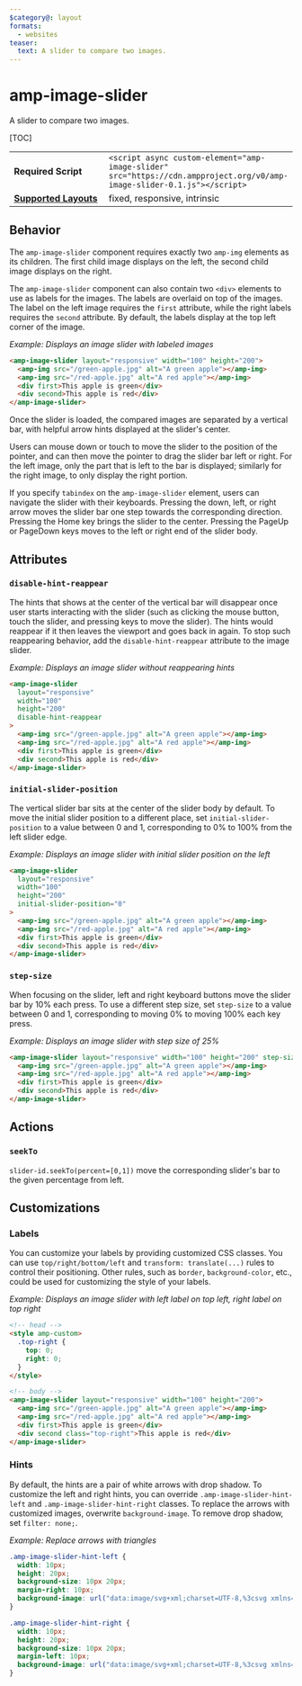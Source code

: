 ```yaml
---
$category@: layout
formats:
  - websites
teaser:
  text: A slider to compare two images.
---
```


<!--
Copyright 2018 The AMP HTML Authors. All Rights Reserved.

Licensed under the Apache License, Version 2.0 (the "License");
you may not use this file except in compliance with the License.
You may obtain a copy of the License at

      http://www.apache.org/licenses/LICENSE-2.0

Unless required by applicable law or agreed to in writing, software
distributed under the License is distributed on an "AS-IS" BASIS,
WITHOUT WARRANTIES OR CONDITIONS OF ANY KIND, either express or implied.
See the License for the specific language governing permissions and
limitations under the License.
-->

# amp-image-slider

A slider to compare two images.

[TOC]

<table>
  <tr>
    <td width="40%"><strong>Required Script</strong></td>
    <td><code>&lt;script async custom-element="amp-image-slider" src="https://cdn.ampproject.org/v0/amp-image-slider-0.1.js">&lt;/script></code></td>
  </tr>
  <tr>
    <td class="col-fourty"><strong><a href="https://amp.dev/documentation/guides-and-tutorials/develop/style_and_layout/control_layout">Supported Layouts</a></strong></td>
    <td>fixed, responsive, intrinsic</td>
  </tr>
</table>

## Behavior

The `amp-image-slider` component requires exactly two `amp-img` elements as its children. The first child image displays on the left, the second child image displays on the right.

The `amp-image-slider` component can also contain two `<div>` elements to use as labels for the images. The labels are overlaid on top of the images. The label on the left image requires the `first` attribute, while the right labels requires the `second` attribute. By default, the labels display at the top left corner of the image.

_Example: Displays an image slider with labeled images_

```html
<amp-image-slider layout="responsive" width="100" height="200">
  <amp-img src="/green-apple.jpg" alt="A green apple"></amp-img>
  <amp-img src="/red-apple.jpg" alt="A red apple"></amp-img>
  <div first>This apple is green</div>
  <div second>This apple is red</div>
</amp-image-slider>
```

Once the slider is loaded, the compared images are separated by a vertical bar, with helpful arrow hints displayed at the slider's center.

Users can mouse down or touch to move the slider to the position of the pointer, and can then move the pointer to drag the slider bar left or right. For the left image, only the part that is left to the bar is displayed; similarly for the right image, to only display the right portion.

If you specify `tabindex` on the `amp-image-slider` element, users can navigate the slider with their keyboards. Pressing the down, left, or right arrow moves the slider bar one step towards the corresponding direction. Pressing the Home key brings the slider to the center. Pressing the PageUp or PageDown keys moves to the left or right end of the slider body.

## Attributes

### `disable-hint-reappear`

The hints that shows at the center of the vertical bar will disappear once user starts interacting with the slider (such as clicking the mouse button, touch the slider, and pressing keys to move the slider). The hints would reappear if it then leaves the viewport and goes back in again. To stop such reappearing behavior, add the `disable-hint-reappear` attribute to the image slider.

_Example: Displays an image slider without reappearing hints_

```html
<amp-image-slider
  layout="responsive"
  width="100"
  height="200"
  disable-hint-reappear
>
  <amp-img src="/green-apple.jpg" alt="A green apple"></amp-img>
  <amp-img src="/red-apple.jpg" alt="A red apple"></amp-img>
  <div first>This apple is green</div>
  <div second>This apple is red</div>
</amp-image-slider>
```

### `initial-slider-position`

The vertical slider bar sits at the center of the slider body by default. To move the initial slider position to a different place, set `initial-slider-position` to a value between 0 and 1, corresponding to 0% to 100% from the left slider edge.

_Example: Displays an image slider with initial slider position on the left_

```html
<amp-image-slider
  layout="responsive"
  width="100"
  height="200"
  initial-slider-position="0"
>
  <amp-img src="/green-apple.jpg" alt="A green apple"></amp-img>
  <amp-img src="/red-apple.jpg" alt="A red apple"></amp-img>
  <div first>This apple is green</div>
  <div second>This apple is red</div>
</amp-image-slider>
```

### `step-size`

When focusing on the slider, left and right keyboard buttons move the slider bar by 10% each press. To use a different step size, set `step-size` to a value between 0 and 1, corresponding to moving 0% to moving 100% each key press.

_Example: Displays an image slider with step size of 25%_

```html
<amp-image-slider layout="responsive" width="100" height="200" step-size="0.25">
  <amp-img src="/green-apple.jpg" alt="A green apple"></amp-img>
  <amp-img src="/red-apple.jpg" alt="A red apple"></amp-img>
  <div first>This apple is green</div>
  <div second>This apple is red</div>
</amp-image-slider>
```

## Actions

### `seekTo`

`slider-id.seekTo(percent=[0,1])` move the corresponding slider's bar to the given percentage from left.

## Customizations

### Labels

You can customize your labels by providing customized CSS classes. You can use `top/right/bottom/left` and `transform: translate(...)` rules to control their positioning. Other rules, such as `border`, `background-color`, etc., could be used for customizing the style of your labels.

_Example: Displays an image slider with left label on top left, right label on top right_

```html
<!-- head -->
<style amp-custom>
  .top-right {
    top: 0;
    right: 0;
  }
</style>

<!-- body -->
<amp-image-slider layout="responsive" width="100" height="200">
  <amp-img src="/green-apple.jpg" alt="A green apple"></amp-img>
  <amp-img src="/red-apple.jpg" alt="A red apple"></amp-img>
  <div first>This apple is green</div>
  <div second class="top-right">This apple is red</div>
</amp-image-slider>
```

### Hints

By default, the hints are a pair of white arrows with drop shadow. To customize the left and right hints, you can override `.amp-image-slider-hint-left` and `.amp-image-slider-hint-right` classes. To replace the arrows with customized images, overwrite `background-image`. To remove drop shadow, set `filter: none;`.

_Example: Replace arrows with triangles_

```css
.amp-image-slider-hint-left {
  width: 10px;
  height: 20px;
  background-size: 10px 20px;
  margin-right: 10px;
  background-image: url("data:image/svg+xml;charset=UTF-8,%3csvg xmlns='http://www.w3.org/2000/svg' width='10' height='20' viewBox='0 0 10 20'%3e%3cpolygon points='10,0 0,10 10,20' style='fill:white;stroke:black;stroke-width:1' /%3e%3c/svg%3e");
}

.amp-image-slider-hint-right {
  width: 10px;
  height: 20px;
  background-size: 10px 20px;
  margin-left: 10px;
  background-image: url("data:image/svg+xml;charset=UTF-8,%3csvg xmlns='http://www.w3.org/2000/svg' width='10' height='20' viewBox='0 0 10 20'%3e%3cpolygon points='0,0 10,10 0,20' style='fill:white;stroke:black;stroke-width:1' /%3e%3c/svg%3e");
}
```
